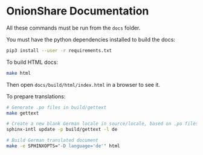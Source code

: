 # OnionShare Documentation

All these commands must be run from the `docs` folder.

You must have the python dependencies installed to build the docs:

```sh
pip3 install --user -r requirements.txt
```

To build HTML docs:

```sh
make html
```

Then open `docs/build/html/index.html` in a browser to see it.

To prepare translations:

```sh
# Generate .po files in build/gettext 
make gettext

# Create a new blank German locale in source/locale, based on .po files
sphinx-intl update -p build/gettext -l de

# Build German translated document
make -e SPHINXOPTS="-D language='de'" html
```
